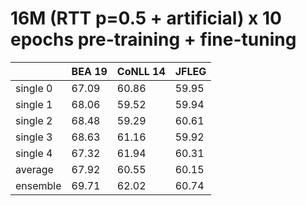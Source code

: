 # 16M (RTT p=0.5 + artificial) x 10 epochs pre-training + fine-tuning

| | BEA 19 | CoNLL 14 | JFLEG |
| --- | --- | --- | --- |
| single 0 | 67.09 | 60.86 | 59.95 |
| single 1 | 68.06 | 59.52 | 59.94 |
| single 2 | 68.48 | 59.29 | 60.61 |
| single 3 | 68.63 | 61.16 | 59.92 |
| single 4 | 67.32 | 61.94 | 60.31 |
| average  | 67.92 | 60.55 | 60.15 |
| ensemble | 69.71 | 62.02 | 60.74 |

